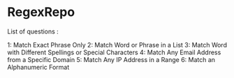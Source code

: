 # RegexRepo

List of questions :

1: Match Exact Phrase Only 
2: Match Word or Phrase in a List 
3: Match Word with Different Spellings or Special Characters 
4: Match Any Email Address from a Specific Domain 
5: Match Any IP Address in a Range 
6: Match an Alphanumeric Format
